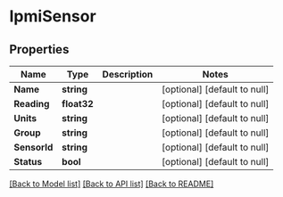 # IpmiSensor

## Properties
Name | Type | Description | Notes
------------ | ------------- | ------------- | -------------
**Name** | **string** |  | [optional] [default to null]
**Reading** | **float32** |  | [optional] [default to null]
**Units** | **string** |  | [optional] [default to null]
**Group** | **string** |  | [optional] [default to null]
**SensorId** | **string** |  | [optional] [default to null]
**Status** | **bool** |  | [optional] [default to null]

[[Back to Model list]](../README.md#documentation-for-models) [[Back to API list]](../README.md#documentation-for-api-endpoints) [[Back to README]](../README.md)


